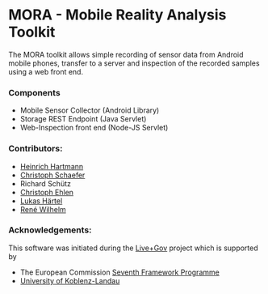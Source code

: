 MORA - Mobile Reality Analysis Toolkit
======================================

The MORA toolkit allows simple recording of sensor data from Android
mobile phones, transfer to a server and inspection of the recorded
samples using a web front end.

### Components
* Mobile Sensor Collector (Android Library)
* Storage REST Endpoint (Java Servlet)
* Web-Inspection front end (Node-JS Servlet)

### Contributors:
* [Heinrich Hartmann](https://github.com/HeinrichHartmann)
* [Christoph Schaefer](https://github.com/chrip)
* Richard Schütz
* [Christoph Ehlen](https://github.com/cEhlen)
* [Lukas Härtel](https://github.com/lukashaertel)
* [René Wilhelm](https://github.com/rwilhelm/)

### Acknowledgements:
This software was initiated during the [Live+Gov](http://liveandgov.eu) project which is supported by
* The European Commission [Seventh Framework Programme](http://cordis.europa.eu/fp7/home_en.html)
* [University of Koblenz-Landau](http://www.uni-koblenz-landau.de/)

